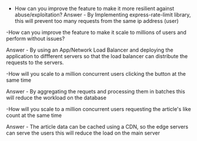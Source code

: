 - How can you improve the feature to make it more resilient against abuse/exploitation?
Answer - By Implementing express-rate-limit library,  this will prevent too many requests from the same ip address (user)



-How can you improve the feature to make it scale to millions of users and perform without issues?

Answer - By using an App/Network Load Balancer and deploying the application to diffferent servers so that the load balancer can distribute the requests to the servers.


-How will you scale to a million concurrent users clicking the button at the same time

Answer - By aggregating the requets and processing them in batches this will reduce the workload on the database



-How will you scale to a million concurrent users requesting the article's like count at the same time

Answer - The article data can be cached using a CDN, so the edge servers can serve the users this will reduce the load on the main server